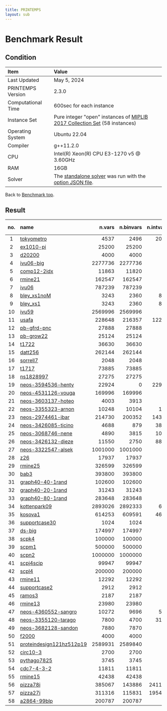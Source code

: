 ```yaml
---
title: PRINTEMPS
layout: sub
---
```


# Benchmark Result
## Condition
| Item               | Value                                                                                                                                              |
|:-------------------|:---------------------------------------------------------------------------------------------------------------------------------------------------|
| Last Updated       | May 5, 2024                                                                                                                                      |
| PRINTEMPS Version  | 2.3.0                                                                                                                                              |
| Computational Time | 600sec for each instance                                                                                                                           |
| Instance Set       | Pure integer "open" instances of [MIPLIB 2017 Collection Set](https://miplib.zib.de/tag_collection.html) (58 instances)                            |
| Operating System   | Ubuntu 22.04                                                                                                                                       |
| Compiler           | g++11.2.0                                                                                                                                          |
| CPU                | Intel(R) Xeon(R) CPU E3-1270 v5 @ 3.60GHz                                                                                                          |
| RAM                | 16GB                                                                                                                                               |
| Solver             | The [standalone solver](https://snowberryfield.github.io/printemps/#standalone-solver) was run with the [option JSON file](benchmark_option.json). |

Back to [Benchmark top](../../../).

## Result
|no.|name|n.vars|n.binvars|n.intvars|n.contvars|n.constrs|found feas.|obj.(viol.)|known best|
|:-:|:--|--:|--:|--:|--:|--:|:-:|--:|--:|
|1|[tokyometro](https://miplib.zib.de/instance_details_tokyometro.html)|4537|2496|2041|0|7719|<font color=green>Yes</font>|10423.5|8263.099999999999
|2|[ex1010-pi](https://miplib.zib.de/instance_details_ex1010-pi.html)|25200|25200|0|0|1468|<font color=green>Yes</font>|245.0|233.0
|3|[d20200](https://miplib.zib.de/instance_details_d20200.html)|4000|4000|0|0|1502|<font color=green>Yes</font>|12581.0|12239.0
|4|[ivu06-big](https://miplib.zib.de/instance_details_ivu06-big.html)|2277736|2277736|0|0|1177|<font color=green>Yes</font>|191.3877|140.74
|5|[comp12-2idx](https://miplib.zib.de/instance_details_comp12-2idx.html)|11863|11820|43|0|16803|<font color=green>Yes</font>|381.0|291.0
|6|[rmine21](https://miplib.zib.de/instance_details_rmine21.html)|162547|162547|0|0|1441651|<font color=green>Yes</font>|-438.3822|-10618.75083837232
|7|[ivu06](https://miplib.zib.de/instance_details_ivu06.html)|787239|787239|0|0|1177|<font color=green>Yes</font>|195.0247|142.86
|8|[bley_xs1noM](https://miplib.zib.de/instance_details_bley_xs1noM.html)|3243|2360|883|0|3290|<font color=green>Yes</font>|4221238.0|3873690.77
|9|[bley_xs1](https://miplib.zib.de/instance_details_bley_xs1.html)|3243|2360|883|0|3290|<font color=green>Yes</font>|4400340.0|3922112.840000001
|10|[ivu59](https://miplib.zib.de/instance_details_ivu59.html)|2569996|2569996|0|0|3436|<font color=green>Yes</font>|3066.042|931.0
|11|[usafa](https://miplib.zib.de/instance_details_usafa.html)|228648|216357|12291|0|1377561|<font color=green>Yes</font>|26804.88|160.1671357657
|12|[pb-gfrd-pnc](https://miplib.zib.de/instance_details_pb-gfrd-pnc.html)|27888|27888|0|0|874|<font color=gray>No</font>|<font color=red>(8039.0)</font>|8844.0
|13|[pb-grow22](https://miplib.zib.de/instance_details_pb-grow22.html)|25124|25124|0|0|1320|<font color=green>Yes</font>|0.0|-417442.0
|14|[t1722](https://miplib.zib.de/instance_details_t1722.html)|36630|36630|0|0|338|<font color=green>Yes</font>|117580.0|108953.0
|15|[datt256](https://miplib.zib.de/instance_details_datt256.html)|262144|262144|0|0|11077|<font color=gray>No</font>|<font color=red>(140.0)</font>|None
|16|[sorrell7](https://miplib.zib.de/instance_details_sorrell7.html)|2048|2048|0|0|78848|<font color=green>Yes</font>|-189.0|-198.0
|17|[t1717](https://miplib.zib.de/instance_details_t1717.html)|73885|73885|0|0|551|<font color=green>Yes</font>|212154.0|158260.0
|18|[ns1828997](https://miplib.zib.de/instance_details_ns1828997.html)|27275|27275|0|0|81725|<font color=green>Yes</font>|29.0|7.99999999999967
|19|[neos-3594536-henty](https://miplib.zib.de/instance_details_neos-3594536-henty.html)|22924|0|22924|0|21280|<font color=gray>No</font>|<font color=red>(60.0)</font>|401224.0
|20|[neos-4531126-vouga](https://miplib.zib.de/instance_details_neos-4531126-vouga.html)|169996|169996|0|0|7694|<font color=gray>No</font>|<font color=red>(6.0)</font>|525030.8846192999
|21|[neos-3603137-hoteo](https://miplib.zib.de/instance_details_neos-3603137-hoteo.html)|4003|3913|90|0|10510|<font color=gray>No</font>|<font color=red>(21.0)</font>|None
|22|[neos-3355323-arnon](https://miplib.zib.de/instance_details_neos-3355323-arnon.html)|10248|10104|144|0|21216|<font color=gray>No</font>|<font color=red>(31.0)</font>|None
|23|[neos-2974461-ibar](https://miplib.zib.de/instance_details_neos-2974461-ibar.html)|214730|200352|14378|0|214107|<font color=green>Yes</font>|637327600.0|468906174.771
|24|[neos-3426085-ticino](https://miplib.zib.de/instance_details_neos-3426085-ticino.html)|4688|879|3809|0|308|<font color=green>Yes</font>|228.0|225.0
|25|[neos-3068746-nene](https://miplib.zib.de/instance_details_neos-3068746-nene.html)|4890|3815|1075|0|4664|<font color=green>Yes</font>|69800640.0|61910283.68794999
|26|[neos-3426132-dieze](https://miplib.zib.de/instance_details_neos-3426132-dieze.html)|11550|2750|8800|0|570|<font color=green>Yes</font>|413.0|407.0
|27|[neos-3322547-alsek](https://miplib.zib.de/instance_details_neos-3322547-alsek.html)|1001000|1001000|0|0|2000|<font color=green>Yes</font>|463.0|400.0
|28|[z26](https://miplib.zib.de/instance_details_z26.html)|17937|17937|0|0|850513|<font color=green>Yes</font>|-1108.0|-1195.0
|29|[rmine25](https://miplib.zib.de/instance_details_rmine25.html)|326599|326599|0|0|2953849|<font color=green>Yes</font>|-160.9361|-15541.66928749976
|30|[bab3](https://miplib.zib.de/instance_details_bab3.html)|393800|393800|0|0|23069|<font color=gray>No</font>|<font color=red>(94.0)</font>|-656214.9542
|31|[graph40-40-1rand](https://miplib.zib.de/instance_details_graph40-40-1rand.html)|102600|102600|0|0|360900|<font color=green>Yes</font>|-7.0|-9.0
|32|[graph40-20-1rand](https://miplib.zib.de/instance_details_graph40-20-1rand.html)|31243|31243|0|0|99067|<font color=green>Yes</font>|-14.0|-15.0
|33|[graph40-80-1rand](https://miplib.zib.de/instance_details_graph40-80-1rand.html)|283648|283648|0|0|1050112|<font color=green>Yes</font>|-4.0|-7.0
|34|[kottenpark09](https://miplib.zib.de/instance_details_kottenpark09.html)|2893026|2892333|693|0|325547|<font color=gray>No</font>|<font color=red>(5334.0)</font>|1715.0
|35|[kosova1](https://miplib.zib.de/instance_details_kosova1.html)|614253|609591|4662|0|304931|<font color=gray>No</font>|<font color=red>(5034.0)</font>|6.0
|36|[supportcase30](https://miplib.zib.de/instance_details_supportcase30.html)|1024|1024|0|0|1028|<font color=gray>No</font>|<font color=red>(16.0)</font>|None
|37|[ds-big](https://miplib.zib.de/instance_details_ds-big.html)|174997|174997|0|0|1042|<font color=green>Yes</font>|1876.989|195.498997075249
|38|[scpk4](https://miplib.zib.de/instance_details_scpk4.html)|100000|100000|0|0|2000|<font color=green>Yes</font>|327.0|319.0
|39|[scpm1](https://miplib.zib.de/instance_details_scpm1.html)|500000|500000|0|0|5000|<font color=green>Yes</font>|602.0|542.0
|40|[scpn2](https://miplib.zib.de/instance_details_scpn2.html)|1000000|1000000|0|0|5000|<font color=green>Yes</font>|590.0|489.0
|41|[scpj4scip](https://miplib.zib.de/instance_details_scpj4scip.html)|99947|99947|0|0|1000|<font color=green>Yes</font>|133.0|128.0
|42|[scpl4](https://miplib.zib.de/instance_details_scpl4.html)|200000|200000|0|0|2000|<font color=green>Yes</font>|273.0|259.0
|43|[rmine11](https://miplib.zib.de/instance_details_rmine11.html)|12292|12292|0|0|97389|<font color=green>Yes</font>|-2469.086|-2508.404144
|44|[supportcase2](https://miplib.zib.de/instance_details_supportcase2.html)|2912|2912|0|0|597385|<font color=gray>No</font>|<font color=red>(1.0)</font>|65.0
|45|[ramos3](https://miplib.zib.de/instance_details_ramos3.html)|2187|2187|0|0|2187|<font color=green>Yes</font>|219.0|186.0
|46|[rmine13](https://miplib.zib.de/instance_details_rmine13.html)|23980|23980|0|0|197155|<font color=green>Yes</font>|-1973.094|-3495.3706624382535
|47|[neos-4360552-sangro](https://miplib.zib.de/instance_details_neos-4360552-sangro.html)|10272|9696|576|0|46012|<font color=gray>No</font>|<font color=red>(4.0)</font>|-8.0
|48|[neos-3355120-tarago](https://miplib.zib.de/instance_details_neos-3355120-tarago.html)|7800|4700|3100|0|86633|<font color=gray>No</font>|<font color=red>(979598.9)</font>|-11115965.664625322
|49|[neos-3682128-sandon](https://miplib.zib.de/instance_details_neos-3682128-sandon.html)|7880|7870|10|0|14920|<font color=green>Yes</font>|35100870.0|34666770.0
|50|[f2000](https://miplib.zib.de/instance_details_f2000.html)|4000|4000|0|0|10500|<font color=gray>No</font>|<font color=red>(18.0)</font>|1810.0
|51|[proteindesign121hz512p19](https://miplib.zib.de/instance_details_proteindesign121hz512p19.html)|2589931|2589840|91|0|301|<font color=gray>N/A</font>|<font color=gray>N/A</font>|3382.0
|52|[circ10-3](https://miplib.zib.de/instance_details_circ10-3.html)|2700|2700|0|0|42620|<font color=green>Yes</font>|358.0|280.0
|53|[pythago7825](https://miplib.zib.de/instance_details_pythago7825.html)|3745|3745|0|0|14672|<font color=gray>No</font>|<font color=red>(14.0)</font>|None
|54|[cdc7-4-3-2](https://miplib.zib.de/instance_details_cdc7-4-3-2.html)|11811|11811|0|0|14478|<font color=green>Yes</font>|-289.0|-296.0
|55|[rmine15](https://miplib.zib.de/instance_details_rmine15.html)|42438|42438|0|0|358395|<font color=green>Yes</font>|-1313.953|-5018.819990999996
|56|[pizza78i](https://miplib.zib.de/instance_details_pizza78i.html)|385067|143886|241181|0|443776|<font color=gray>N/A</font>|<font color=gray>N/A</font>|564039.0
|57|[pizza27i](https://miplib.zib.de/instance_details_pizza27i.html)|311316|115831|195485|0|359835|<font color=gray>N/A</font>|<font color=gray>N/A</font>|701882.0
|58|[a2864-99blp](https://miplib.zib.de/instance_details_a2864-99blp.html)|200787|200787|0|0|22117|<font color=green>Yes</font>|-257.0|-257.0

